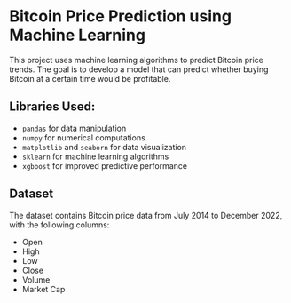 # Bitcoin Price Prediction using Machine Learning

This project uses machine learning algorithms to predict Bitcoin price trends. The goal is to develop a model that can predict whether buying Bitcoin at a certain time would be profitable.

## Libraries Used:
- `pandas` for data manipulation
- `numpy` for numerical computations
- `matplotlib` and `seaborn` for data visualization
- `sklearn` for machine learning algorithms
- `xgboost` for improved predictive performance

## Dataset
The dataset contains Bitcoin price data from July 2014 to December 2022, with the following columns:
- Open
- High
- Low
- Close
- Volume
- Market Cap
